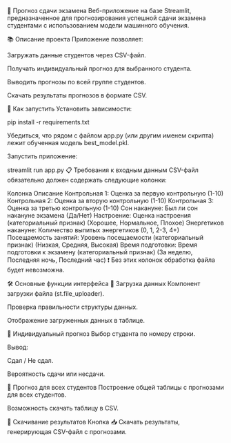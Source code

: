 🎯 Прогноз сдачи экзамена
Веб-приложение на базе Streamlit, предназначенное для прогнозирования успешной сдачи экзамена студентами с использованием модели машинного обучения.

📚 Описание проекта
Приложение позволяет:

Загружать данные студентов через CSV-файл.

Получать индивидуальный прогноз для выбранного студента.

Выводить прогнозы по всей группе студентов.

Скачать результаты прогнозов в формате CSV.

🚀 Как запустить
Установить зависимости:


pip install -r requirements.txt

Убедиться, что рядом с файлом app.py (или другим именем скрипта) лежит обученная модель best_model.pkl.

Запустить приложение:


streamlit run app.py
📋 Требования к входным данным
CSV-файл обязательно должен содержать следующие колонки:


Колонка	Описание
Контрольная 1:	Оценка за первую контрольную (1-10)
Контрольная 2:	Оценка за вторую контрольную (1-10)
Контрольная 3:	Оценка за третью контрольную (1-10)
Сон накануне:	Был ли сон накануне экзамена (Да/Нет)
Настроение:	Оценка настроения (категориальный признак) (Хорошее, Нормальное, Плохое)
Энергетиков накануне:	Количество выпитых энергетиков (0, 1, 2-3, 4+)
Посещаемость занятий:	Уровень посещаемости (категориальный признак) (Низкая, Средняя, Высокая)
Время подготовки:	Время подготовки к экзамену (категориальный признак) (За неделю, Последняя ночь, Последний час)
❗ Без этих колонок обработка файла будет невозможна.

🛠 Основные функции интерфейса
🔹 Загрузка данных
Компонент загрузки файла (st.file_uploader).

Проверка правильности структуры данных.

Отображение загруженных данных в таблице.

🔹 Индивидуальный прогноз
Выбор студента по номеру строки.

Вывод:

Сдал / Не сдал.

Вероятность сдачи или несдачи.

🔹 Прогноз для всех студентов
Построение общей таблицы с прогнозами для всех студентов.

Возможность скачать таблицу в CSV.

🔹 Скачивание результатов
Кнопка 📥 Скачать результаты, генерирующая CSV-файл с прогнозами.

